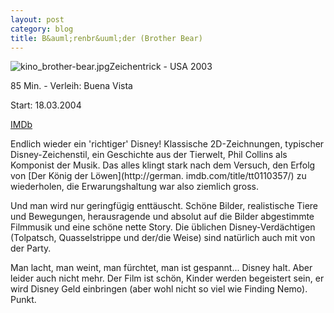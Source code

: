 ```yaml
---
layout: post
category: blog
title: B&auml;renbr&uuml;der (Brother Bear)
---
```


![kino_brother-bear.jpg](kino_brother-bear.jpg)Zeichentrick - USA 2003

85 Min. - Verleih: Buena Vista

Start: 18.03.2004

[IMDb](http://german.imdb.com/title/tt0328880/)

Endlich wieder ein 'richtiger' Disney! Klassische 2D-Zeichnungen, typischer Disney-Zeichenstil, ein Geschichte aus der Tierwelt, Phil Collins als Komponist der Musik. Das alles klingt stark nach dem Versuch, den Erfolg von [Der K&ouml;nig der L&ouml;wen](http://german. imdb.com/title/tt0110357/) zu wiederholen, die Erwarungshaltung war also ziemlich gross.

Und man wird nur geringf&uuml;gig entt&auml;uscht. Sch&ouml;ne Bilder, realistische Tiere und Bewegungen, herausragende und absolut auf die Bilder abgestimmte Filmmusik und eine sch&ouml;ne nette Story. Die &uuml;blichen Disney-Verd&auml;chtigen (Tolpatsch, Quasselstrippe und der/die Weise) sind nat&uuml;rlich auch mit von der Party.

Man lacht, man weint, man f&uuml;rchtet, man ist gespannt... Disney halt. Aber leider auch nicht mehr. Der Film ist sch&ouml;n, Kinder werden begeistert sein, er wird Disney Geld einbringen (aber wohl nicht so viel wie Finding Nemo). Punkt.
 